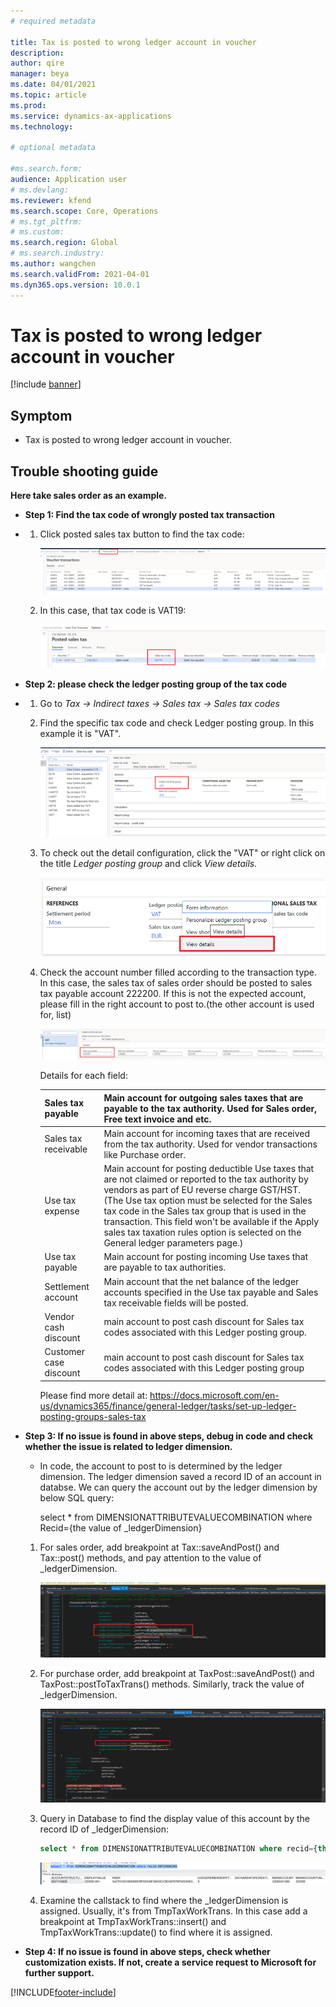 ```yaml
---
# required metadata

title: Tax is posted to wrong ledger account in voucher
description:
author: qire
manager: beya
ms.date: 04/01/2021
ms.topic: article
ms.prod: 
ms.service: dynamics-ax-applications
ms.technology: 

# optional metadata

#ms.search.form:
audience: Application user
# ms.devlang: 
ms.reviewer: kfend
ms.search.scope: Core, Operations
# ms.tgt_pltfrm: 
# ms.custom: 
ms.search.region: Global
# ms.search.industry: 
ms.author: wangchen
ms.search.validFrom: 2021-04-01
ms.dyn365.ops.version: 10.0.1
---
```




# Tax is posted to wrong ledger account in voucher

[!include [banner](../includes/banner.md)]

## Symptom

- Tax is posted to wrong ledger account in voucher.

## Trouble shooting guide

**Here take sales order as an example.**

- **Step 1: Find the tax code of wrongly posted tax transaction**

- 1. Click posted sales tax button to find the tax code:

     [![Direct taxes (tab)](./media/tax-posted-to-wrong-ledger-account-Picture1.png)](./media/tax-posted-to-wrong-ledger-account-Picture1.png)

  2. In this case, that tax code is VAT19:

     [![Direct taxes (tab)](./media/tax-posted-to-wrong-ledger-account-Picture2.png)](./media/tax-posted-to-wrong-ledger-account-Picture2.png)

- **Step 2: please check the ledger posting group of the tax code**

- 1. Go to *Tax -> Indirect taxes -> Sales tax -> Sales tax codes*

  2. Find the specific tax code     and check Ledger posting group. In this example it is "VAT".

     [![Direct taxes (tab)](./media/tax-posted-to-wrong-ledger-account-Picture3.png)](./media/tax-posted-to-wrong-ledger-account-Picture3.png)

  3. To check out the detail configuration, click the "VAT" or right click on the title *Ledger posting group* and click *View details.*

     [![Direct taxes (tab)](./media/tax-posted-to-wrong-ledger-account-Picture4.png)](./media/tax-posted-to-wrong-ledger-account-Picture4.png)

  4. Check the account number filled according to the transaction type. In this case, the sales tax of sales order should be posted to sales tax payable account 222200. If this is not the expected account, please fill in the right account to post to.(the other account is used for, list)

     [![Direct taxes (tab)](./media/tax-posted-to-wrong-ledger-account-Picture5.png)](./media/tax-posted-to-wrong-ledger-account-Picture5.png)

     Details for each field:

     | Sales tax payable       | Main account for  outgoing sales taxes that are payable to the tax authority. Used for Sales  order, Free text invoice and etc. |
     | ----------------------- | ------------------------------------------------------------ |
     | Sales tax  receivable   | Main account for incoming taxes that are  received from the tax authority. Used for vendor transactions like Purchase  order. |
     | Use tax expense         | Main account for  posting deductible Use taxes that are not claimed or reported to the tax  authority by vendors as part of EU reverse charge GST/HST.  (The Use tax  option must be selected for the Sales tax code in the Sales tax group that is  used in the transaction. This field won't be available if the Apply sales tax  taxation rules option is selected on the General ledger parameters page.) |
     | Use tax payable         | Main account for  posting incoming Use taxes that are payable to tax authorities. |
     | Settlement account      | Main account that  the net balance of the ledger accounts specified in the Use tax payable and  Sales tax receivable fields will be posted. |
     | Vendor cash  discount   | main account to  post cash discount for Sales tax codes associated with this Ledger posting  group. |
     | Customer case  discount | main account to  post cash discount for Sales tax codes associated with this Ledger posting  group |

     Please find more detail at: https://docs.microsoft.com/en-us/dynamics365/finance/general-ledger/tasks/set-up-ledger-posting-groups-sales-tax

- **Step 3: If no issue is found in above steps, debug in code and check whether the     issue is related to ledger dimension.**

  - In code, the account to post to is determined by the ledger dimension. The ledger dimension saved a record ID of an account in databse. We can query the account out by the ledger dimension by below SQL query:

    select * from DIMENSIONATTRIBUTEVALUECOMBINATION where Recid={the value of _ledgerDimension}

  1. For sales order, add breakpoint at Tax::saveAndPost() and Tax::post() methods, and pay     attention to the value of _ledgerDimension.

     [![Direct taxes (tab)](./media/tax-posted-to-wrong-ledger-account-Picture6.png)](./media/tax-posted-to-wrong-ledger-account-Picture6.png)

  2. For purchase order, add breakpoint at TaxPost::saveAndPost() and TaxPost::postToTaxTrans() methods. Similarly, track the value of _ledgerDimension.

     [![Direct taxes (tab)](./media/tax-posted-to-wrong-ledger-account-Picture7.png)](./media/tax-posted-to-wrong-ledger-account-Picture7.png)

  3. Query in Database to find the display value of this account by the record ID of _ledgerDimension:

     ```sql
     select * from DIMENSIONATTRIBUTEVALUECOMBINATION where recid={the value of _ledgerDimension}
     ```

     [![Direct taxes (tab)](./media/tax-posted-to-wrong-ledger-account-Picture8.png)](./media/tax-posted-to-wrong-ledger-account-Picture8.png)

  4. Examine the callstack to find where the _ledgerDimension is assigned. Usually, it's from TmpTaxWorkTrans. In this case add a breakpoint at TmpTaxWorkTrans::insert() and TmpTaxWorkTrans::update() to find where it is assigned.

- **Step 4: If no issue is found in above steps, check whether customization exists. If not, create a service request to Microsoft for further support.**



[!INCLUDE[footer-include](../../includes/footer-banner.md)]